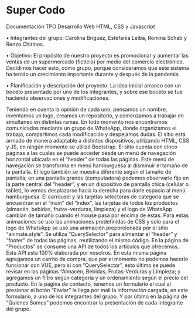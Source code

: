 # Super Codo

Documentación TPO Desarrollo Web HTML, CSS y Javascript

• Integrantes del grupo: Carolina Briguez, Estefania Leiba, Romina Schab y Renzo Chirinos.

• Objetivo: El propósito de nuestro proyecto es promocionar y aumentar las ventas de un supermercado (ficticio) por medio del comercio electrónico. Decidimos hacer esto, como grupo, porque consideramos que este sistema ha tenido un crecimiento importante durante y después de la pandemia.

• Planificación y descripción del proyecto: La idea inicial arranco con un boceto presentado por uno de los integrantes, y sobre ese boceto se fue haciendo observaciones y modificaciones.
 
Teniendo en cuenta la opinión de cada uno, pensamos un nombre, inventamos un logo, creamos un repositorio, y comenzamos a trabajar en simultaneo en distintas ramas. 
En todo momento nos encontramos comunicados mediante un grupo de WhatsApp, donde organizamos el trabajo, compartimos cada modificación y despejamos dudas.
El sitio está armado de manera adaptable a distintos dispositivos, utilizando HTML, CSS y JS, en ningún momento se utilizó Bootstrap.
El sitio cuenta con cinco páginas a las cuales se puede acceder desde un menú de navegación horizontal ubicada en el “header” de todas las páginas. Este menú de navegación se transforma en menú hamburguesa al disminuir el tamaño de la pantalla. 
El logo también se muestra diferente según el tamaño de pantalla; en una pantalla grande (computadora) podemos observarlo fijo en la parte central del “header”, y en un dispositivo de pantalla chica (celular o tablet), lo vemos desplazarse hacia la derecha para darle espacio al menú hamburguesa.
El carrousel y las tarjetas selectoras de categoría que se encuentran en el “main” del “índex”, las tarjetas de todos los productos (almacén, bebidas, frutas-verduras, limpieza) y el logo de WhatsApp cambian de tamaño cuando el mouse pasa por encima de estas. Para estas animaciones se uso las animaciones predefinidas de CSS y solo para el logo de WhatsApp se usó una animación proporcionada por el sitio “animate.style”.
Se utiliza “QuerySelector” para alimentar el “header” y “footer” de todas las páginas, reutilizando el mismo código.
En la página de “Productos” se consume una API de todos los artículos que ofrecemos. Esta API esta 100% elaborada por nosotros. En esta misma página agregamos un carrito de compra, que por el momento no podemos hacerlo funcionar con VUE, pero si con “QuerySelector”, esto último se puede revisar en las páginas “Almacén, Bebidas, Frutas-Verduras y Limpieza; y agregamos un filtro según categoría y un ordenamiento según el precio del producto.
En la pagina de contacto, tenemos un formulario el cual al presionar el botón “Enviar” le llega por mail la información cargada, en este formulario, a uno de los integrantes del grupo.
Y por último en la página de “Quienes Somos” podemos encontrar la presentación de cada integrante del grupo.
